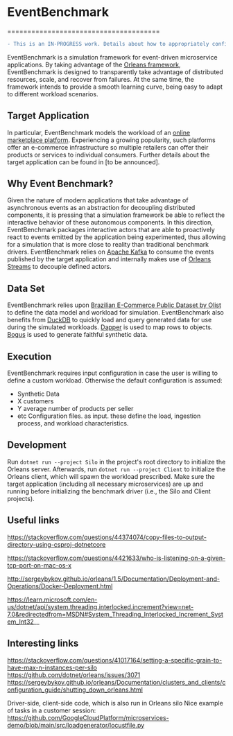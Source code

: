 # EventBenchmark
======================================

```diff
- This is an IN-PROGRESS work. Details about how to appropriately configure, deploy, and execute the tool are being added progressively.
```

EventBenchmark is a simulation framework for event-driven microservice applications.
By taking advantage of the [Orleans framework](https://learn.microsoft.com/en-us/dotnet/orleans), EventBenchmark is designed to transparently take advantage of distributed resources, scale, and recover from failures.
At the same time, the framework intends to provide a smooth learning curve, being easy to adapt to different workload scenarios.

## Target Application
In particular, EventBenchmark models the workload of an [online marketplace platform](https://en.wikipedia.org/wiki/Online_marketplace). Experiencing a growing popularity, such platforms offer an e-commerce infrastructure so multiple retailers can offer their products or services to individual consumers.
Further details about the target application can be found in [to be announced].

## Why Event Benchmark?
Given the nature of modern applications that take advantage of asynchronous events as an abstraction for decoupling distributed components, it is pressing that a simulation framework be able to reflect the interactive behavior of these autonomous components.
In this direction, EventBenchmark packages interactive actors that are able to proactively react to events emitted by the application being experimented, thus allowing for a simulation that is more close to reality than traditional benchmark drivers.
EventBenchmark relies on [Apache Kafka](https://github.com/apache/kafka) to consume the events published by the target application and internally makes use of [Orleans Streams](https://learn.microsoft.com/en-us/dotnet/orleans/streaming/) to decouple defined actors.

## Data Set
EventBenchmark relies upon [Brazilian E-Commerce Public Dataset by Olist](https://www.kaggle.com/datasets/olistbr/brazilian-ecommerce) to define the data model and workload for simulation.
EventBenchmark also benefits from [DuckDB](https://duckdb.org/why_duckdb) to quickly load and query generated data for use during the simulated workloads.
[Dapper](https://github.com/DapperLib/Dapper) is used to map rows to objects. [Bogus](https://github.com/bchavez/Bogus) is used to generate faithful synthetic data.

## Execution
EventBenchmark requires input configuration in case the user is willing to define a custom workload.
Otherwise the default configuration is assumed:
- Synthetic Data
- X customers
- Y average number of products per seller
- etc
Configuration files. as input. these define the load, ingestion process, and workload characteristics.

## Development 
Run `dotnet run --project Silo` in the project's root directory to initialize the Orleans server.
Afterwards, run `dotnet run --project Client` to initialize the Orleans client, which will spawn the workload prescribed.
Make sure the target application (including all necessary microservices) are up and running before initializing the benchmark driver (i.e., the Silo and Client projects).

## Useful links
https://stackoverflow.com/questions/44374074/copy-files-to-output-directory-using-csproj-dotnetcore

https://stackoverflow.com/questions/4421633/who-is-listening-on-a-given-tcp-port-on-mac-os-x

http://sergeybykov.github.io/orleans/1.5/Documentation/Deployment-and-Operations/Docker-Deployment.html

https://learn.microsoft.com/en-us/dotnet/api/system.threading.interlocked.increment?view=net-7.0&redirectedfrom=MSDN#System_Threading_Interlocked_Increment_System_Int32__

## Interesting links
https://stackoverflow.com/questions/41017164/setting-a-specific-grain-to-have-max-n-instances-per-silo
https://github.com/dotnet/orleans/issues/3071
https://sergeybykov.github.io/orleans/Documentation/clusters_and_clients/configuration_guide/shutting_down_orleans.html

Driver-side, client-side code, which is also run in Orleans silo
Nice example of tasks in a customer session:
https://github.com/GoogleCloudPlatform/microservices-demo/blob/main/src/loadgenerator/locustfile.py